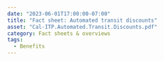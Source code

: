 ```yaml
---
date: "2023-06-01T17:00:00-07:00"
title: "Fact sheet: Automated transit discounts"
asset: "Cal-ITP.Automated.Transit.Discounts.pdf"
category: Fact sheets & overviews
tags:
  - Benefits
---
```

